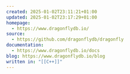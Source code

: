 ```yaml
---
created: 2025-01-02T23:11:21+01:00
updated: 2025-01-02T23:17:29+01:00
homepage:
  - https://www.dragonflydb.io/
source:
  - https://github.com/dragonflydb/dragonfly
documentation:
  - https://www.dragonflydb.io/docs
blog: https://www.dragonflydb.io/blog
written in: "[[C++]]"
---
```

